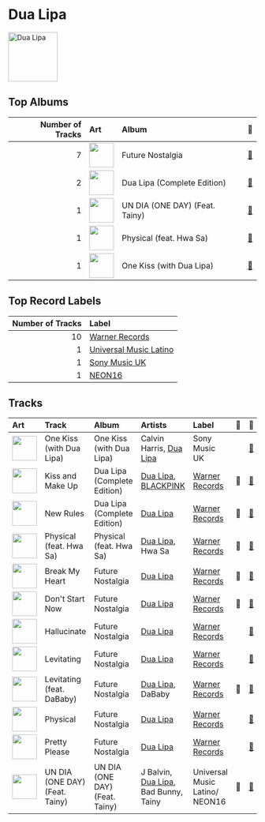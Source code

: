 
# Dua Lipa


<img src="https://i.scdn.co/image/ab6761610000e5ebd42a27db3286b58553da8858" alt="Dua Lipa" width="100" />

## Top Albums

|   Number of Tracks | Art                                                                                              | Album                          | 🔗                                                          |
|-------------------:|:-------------------------------------------------------------------------------------------------|:-------------------------------|:-----------------------------------------------------------|
|                  7 | <img src="https://i.scdn.co/image/ab67616d0000b273d4daf28d55fe4197ede848be" alt="" width="50" /> | Future Nostalgia               | [🔗](https://open.spotify.com/album/5lKlFlReHOLShQKyRv6AL9) |
|                  2 | <img src="https://i.scdn.co/image/ab67616d0000b2731764e1a1b94e887206782640" alt="" width="50" /> | Dua Lipa (Complete Edition)    | [🔗](https://open.spotify.com/album/0obMz8EHnr3dg6NCUK4xWp) |
|                  1 | <img src="https://i.scdn.co/image/ab67616d0000b273312bd86cc2db22fde885ee73" alt="" width="50" /> | UN DIA (ONE DAY) (Feat. Tainy) | [🔗](https://open.spotify.com/album/6aqSlutLYNpzSsK4dV5jTr) |
|                  1 | <img src="https://i.scdn.co/image/ab67616d0000b27389fba37a3d30c462059917bd" alt="" width="50" /> | Physical (feat. Hwa Sa)        | [🔗](https://open.spotify.com/album/6apIJi4hf7U6cBOFwIqq1b) |
|                  1 | <img src="https://i.scdn.co/image/ab67616d0000b273d09f96d82310d4d77c14c108" alt="" width="50" /> | One Kiss (with Dua Lipa)       | [🔗](https://open.spotify.com/album/7GEzhoTiqcPYkOprWQu581) |

## Top Record Labels

|   Number of Tracks | Label                                                         |
|-------------------:|:--------------------------------------------------------------|
|                 10 | [Warner Records](../labels/warner_records.md)                 |
|                  1 | [Universal Music Latino](../labels/universal_music_latino.md) |
|                  1 | [Sony Music UK](../labels/sony_music_uk.md)                   |
|                  1 | [NEON16](../labels/neon16.md)                                 |

## Tracks

| Art                                                                                              | Track                          | Album                          | Artists                                             | Label                                         | 💚   | 🔗                                                          |
|:-------------------------------------------------------------------------------------------------|:-------------------------------|:-------------------------------|:----------------------------------------------------|:----------------------------------------------|:----|:-----------------------------------------------------------|
| <img src="https://i.scdn.co/image/ab67616d0000b273d09f96d82310d4d77c14c108" alt="" width="50" /> | One Kiss (with Dua Lipa)       | One Kiss (with Dua Lipa)       | Calvin Harris, [Dua Lipa](dua_lipa.md)              | Sony Music UK                                 |     | [🔗](https://open.spotify.com/track/7ef4DlsgrMEH11cDZd32M6) |
| <img src="https://i.scdn.co/image/ab67616d0000b2731764e1a1b94e887206782640" alt="" width="50" /> | Kiss and Make Up               | Dua Lipa (Complete Edition)    | [Dua Lipa](dua_lipa.md), [BLACKPINK](blackpink.md)  | [Warner Records](../labels/warner_records.md) | 💚   | [🔗](https://open.spotify.com/track/7jr3iPu4O4bTCVwLMbdU2i) |
| <img src="https://i.scdn.co/image/ab67616d0000b2731764e1a1b94e887206782640" alt="" width="50" /> | New Rules                      | Dua Lipa (Complete Edition)    | [Dua Lipa](dua_lipa.md)                             | [Warner Records](../labels/warner_records.md) | 💚   | [🔗](https://open.spotify.com/track/43oK4OAWUsRZUDVeHtKI4U) |
| <img src="https://i.scdn.co/image/ab67616d0000b27389fba37a3d30c462059917bd" alt="" width="50" /> | Physical (feat. Hwa Sa)        | Physical (feat. Hwa Sa)        | [Dua Lipa](dua_lipa.md), Hwa Sa                     | [Warner Records](../labels/warner_records.md) | 💚   | [🔗](https://open.spotify.com/track/23jEeXRyrjFbfs2Q8tBwdI) |
| <img src="https://i.scdn.co/image/ab67616d0000b273d4daf28d55fe4197ede848be" alt="" width="50" /> | Break My Heart                 | Future Nostalgia               | [Dua Lipa](dua_lipa.md)                             | [Warner Records](../labels/warner_records.md) | 💚   | [🔗](https://open.spotify.com/track/59CrwNtNqzOmODXRxwaknc) |
| <img src="https://i.scdn.co/image/ab67616d0000b273d4daf28d55fe4197ede848be" alt="" width="50" /> | Don't Start Now                | Future Nostalgia               | [Dua Lipa](dua_lipa.md)                             | [Warner Records](../labels/warner_records.md) | 💚   | [🔗](https://open.spotify.com/track/1AVtceapuF36oZqI9gzp0o) |
| <img src="https://i.scdn.co/image/ab67616d0000b273d4daf28d55fe4197ede848be" alt="" width="50" /> | Hallucinate                    | Future Nostalgia               | [Dua Lipa](dua_lipa.md)                             | [Warner Records](../labels/warner_records.md) |     | [🔗](https://open.spotify.com/track/2MUKw7zEirXqdZZ3xC4hOf) |
| <img src="https://i.scdn.co/image/ab67616d0000b273d4daf28d55fe4197ede848be" alt="" width="50" /> | Levitating                     | Future Nostalgia               | [Dua Lipa](dua_lipa.md)                             | [Warner Records](../labels/warner_records.md) |     | [🔗](https://open.spotify.com/track/1dI77VhaLcQSgQLSnIs03D) |
| <img src="https://i.scdn.co/image/ab67616d0000b273d4daf28d55fe4197ede848be" alt="" width="50" /> | Levitating (feat. DaBaby)      | Future Nostalgia               | [Dua Lipa](dua_lipa.md), DaBaby                     | [Warner Records](../labels/warner_records.md) | 💚   | [🔗](https://open.spotify.com/track/5nujrmhLynf4yMoMtj8AQF) |
| <img src="https://i.scdn.co/image/ab67616d0000b273d4daf28d55fe4197ede848be" alt="" width="50" /> | Physical                       | Future Nostalgia               | [Dua Lipa](dua_lipa.md)                             | [Warner Records](../labels/warner_records.md) |     | [🔗](https://open.spotify.com/track/7toYVidBIpAmM8Ife3LGrP) |
| <img src="https://i.scdn.co/image/ab67616d0000b273d4daf28d55fe4197ede848be" alt="" width="50" /> | Pretty Please                  | Future Nostalgia               | [Dua Lipa](dua_lipa.md)                             | [Warner Records](../labels/warner_records.md) |     | [🔗](https://open.spotify.com/track/5Pc594FhDA2Fa2prE75GT0) |
| <img src="https://i.scdn.co/image/ab67616d0000b273312bd86cc2db22fde885ee73" alt="" width="50" /> | UN DIA (ONE DAY) (Feat. Tainy) | UN DIA (ONE DAY) (Feat. Tainy) | J Balvin, [Dua Lipa](dua_lipa.md), Bad Bunny, Tainy | Universal Music Latino/ NEON16                | 💚   | [🔗](https://open.spotify.com/track/0EhpEsp4L0oRGM0vmeaN5e) |